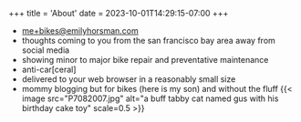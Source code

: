 +++
title = 'About'
date = 2023-10-01T14:29:15-07:00
+++

- [me+bikes@emilyhorsman.com](mailto:me+bikes@emilyhorsman.com)
- thoughts coming to you from the san francisco bay area away from social media
- showing minor to major bike repair and preventative maintenance
- anti-car[ceral]
- delivered to your web browser in a reasonably small size
- mommy blogging but for bikes (here is my son) and without the fluff
  {{< image src="P7082007.jpg" alt="a buff tabby cat named gus with his birthday cake toy" scale=0.5 >}}

